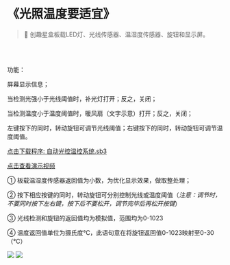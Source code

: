 # 《光照温度要适宜》

> 🧰 创趣星盒板载LED灯、光线传感器、温湿度传感器、旋钮和显示屏。

<br><br>


功能：

屏幕显示信息；

当检测光强小于光线阈值时，补光灯打开；反之，关闭；

当检测温度小于温度阈值时，暖风扇（文字示意）打开；反之，关闭；

左键按下的同时，转动旋钮可调节光线阈值；右键按下的同时，转动旋钮可调节温度阈值。

<a href="/tutorial/starbox_yj/sb3/05/自动光控温控系统.sb3">点击下载程序: 自动光控温控系统.sb3</a>

<a href="https://www.cfunworld.com" target="_blank">点击查看演示视频</a>

① 板载温湿度传感器返回值为小数，为优化显示效果，做取整处理；

② 按下相应按键的同时，转动旋钮可分别控制光线或温度阈值（*注意：调节时，不要同时按下左右键，按下后不要松开，调节完毕后再松开按键*）

③ 光线检测和旋钮的返回值均为模拟值，范围均为0-1023

④ 温度返回值单位为摄氏度℃，此语句意在将旋钮返回值0-1023映射至0-30（℃）

<img src="/images/05/自动光控温控系统1.png">

<img src="/images/05/自动光控温控系统2.png">









